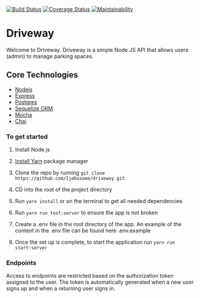 [![Build Status](https://travis-ci.com/Ijebusoma/driveway.svg?branch=master)](https://travis-ci.com/Ijebusoma/driveway)
[![Coverage Status](https://coveralls.io/repos/github/Ijebusoma/driveway/badge.svg?branch=master)](https://coveralls.io/github/Ijebusoma/driveway?branch=master)
[![Maintainability](https://api.codeclimate.com/v1/badges/096f2fe8410a40d90637/maintainability)](https://codeclimate.com/github/Ijebusoma/driveway/maintainability)

# Driveway

Welcome to Driveway. 
Driveway is a simple Node JS API that allows users (admin) to manage parking spaces.

## Core Technologies

- [Nodejs](https://nodejs.org/en/)
- [Express](https://expressjs.com/)
- [Postgres](https://www.postgresql.org/)
- [Sequelize ORM](https://sequelize.org/)
- [Mocha](https://mochajs.org/)
- [Chai](https://www.chaijs.com/)

### To get started

1. Install Node.js
2. [Install Yarn](https://yarnpkg.com/lang/en/docs/install/#mac-stable) package manager

3. Clone the repo by running `git clone https://github.com/Ijebusoma/driveway.git`

4. CD into the root of the project directory
5. Run `yarn install` or on the terminal to get all needed dependencies
6. Run `yarn run test:server` to ensure the app is not broken
7. Create a .env file in the root directory of the app. An example of the content in the .env file can be found here .env.example

8. Once the set up is complete, to start the application run `yarn run start:server`

### Endpoints

Access to endpoints are restricted based on the authorization token assigned to the user.
The token is automatically generated when a new user signs up and when a returning user signs in.
